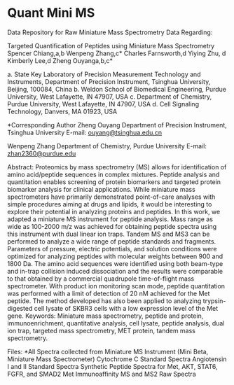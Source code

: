 # Quant Mini MS
Data Repository for Raw Miniature Mass Spectrometry Data Regarding:

Targeted Quantification of Peptides using Miniature Mass Spectrometry
Spencer Chiang,a,b Wenpeng Zhang,c* Charles Farnsworth,d Yiying Zhu, d Kimberly Lee,d Zheng Ouyanga,b,c*

a. State Key Laboratory of Precision Measurement Technology and Instruments, Department of Precision Instrument, Tsinghua University, Beijing, 100084, China 
b. Weldon School of Biomedical Engineering, Purdue University, West Lafayette, IN 47907, USA 
c. Department of Chemistry, Purdue University, West Lafayette, IN 47907, USA
d. Cell Signaling Technology, Danvers, MA 01923, USA

*Corresponding Author
Zheng Ouyang
Department of Precision Instrument, Tsinghua University
E-mail: ouyang@tsinghua.edu.cn

Wenpeng Zhang
Department of Chemistry, Purdue University
E-mail: zhan2360@purdue.edu

Abstract:
Proteomics by mass spectrometry (MS) allows for identification of amino acid/peptide sequences in complex mixtures.  Peptide analysis and quantitation enables screening of protein biomarkers and targeted protein biomarker analysis for clinical applications. While miniature mass spectrometers have primarily demonstrated point-of-care analyses with simple procedures aiming at drugs and lipids, it would be interesting to explore their potential in analyzing proteins and peptides. In this work, we adapted a miniature MS instrument for peptide analysis. Mass range as wide as 100-2000 m/z was achieved for obtaining peptide spectra using this instrument with dual linear ion traps. Tandem MS and MS3 can be performed to analyze a wide range of peptide standards and fragments. Parameters of pressure, electric potentials, and solution conditions were optimized for analyzing peptides with molecular weights between 900 and 1800 Da. The amino acid sequences were identified using both beam-type and in-trap collision induced dissociation and the results were comparable to that obtained by a commercial quadrupole time-of-flight mass spectrometer. With product ion monitoring scan mode, peptide quantitation was performed with a limit of detection of 20 nM achieved for the Met peptide. The method developed has also been applied to analyzing trypsin-digested cell lysate of SKBR3 cells with a low expression level of the Met gene.
Keywords: 
Miniature mass spectrometry, peptide and protein, immunoenrichment, quantitative analysis, cell lysate, peptide analysis, dual ion trap, targeted mass spectrometry, MET protein, tandem mass spectrometry. 

Files:
*All Spectra collected from Miniature MS Instrument (Mini Beta, Miniature Mass Spectrometer)
	Cytochrome C Standard Spectra
	Angiotensin I and II Standard Spectra
	Synthetic Peptide Spectra for Met, AKT, STAT6, FGFR, and SMAD2
	Met Immunoaffinity MS and MS2 Raw Spectra

